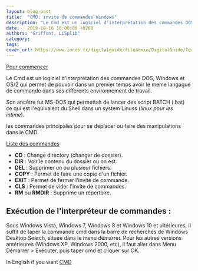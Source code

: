 ```yaml
---
layout: blog-post
title:  "CMD: invite de commandes Windows"
description: "Le Cmd est un logiciel d’interprétation des commandes DOS, Windows et OS/2 qui permet de pouvoir dans un premier temps avoir le meme langague de commande dans ses differents environnement de travail."
date:   2019-10-16 10:00:00 +0200
authors: "Griffont, LiSplib"
category: 
tags:
cover_url: https://www.ionos.fr/digitalguide/fileadmin/DigitalGuide/Teaser/cmd-commands-t.jpg
---
```


[Pour commencer](https://fr.wikipedia.org/wiki/Cmd "clic pour savoir")

Le Cmd est un logiciel d'interprétation des commandes DOS, Windows et OS/2 qui permet de pouvoir dans un premier temps avoir le meme langague de commande dans ses differents environnement de travail.

Son ancêtre fut MS-DOS qui permettait de lancer des script BATCH (.bat) ce qui est l'equivalent du Shell dans un system Linuss (_linux pour les intime_).

les commandes principales pour se deplacer ou faire des manipulations dans le CMD.

[Liste des commandes](https://windows.developpez.com/cours/ligne-commande/?page=page_3 "clic si t'es cap")

* **CD** : Change directory (changer de dossier).
* **DIR** : Voir le contenu du dossier ou on est.
* **DEL** : Supprimer un ou plusieur fichiers.
* **COPY** : Permet de faire une copie d'un fichier.
* **EXIT** : Permet de fermer l'invité de commande.
* **CLS** : Permet de vider l'invite de commandes.
* **RM** ou **RMDIR** : Supprime un répertoire.

## **Exécution de l'interpréteur de commandes :**

Sous Windows Vista, Windows 7, Windows 8 et Windows 10 et ultérieures, il suffit de taper la commande cmd dans la barre de recherches de Windows Desktop Search, située dans le menu démarrer. Pour les autres versions antérieures (Windows XP, Windows 2000, etc), il faut aller dans Menu Démarrer > Exécuter, puis taper cmd et cliquer sur OK. 

In English if you want
[CMD](https://www.computerhope.com/cmd.htm)
